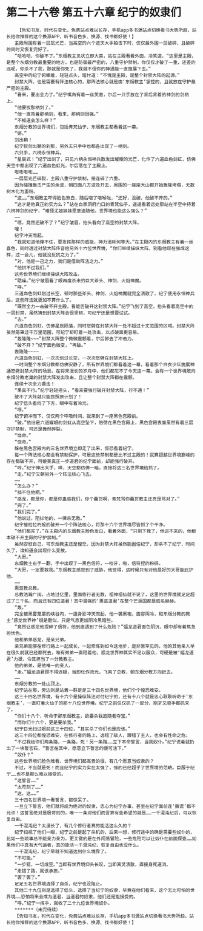 # 第二十六卷 第五十六章 纪宁的奴隶们
        【告知书友，时代在变化，免费站点难以长存，手机app多书源站点切换看书大势所趋，站长给你推荐的这个换源APP，听书音色多、换源、找书都好使！】
       主殿周围有着一层层光芒，当高空的六个遮天大手拍击下时，仅仅最外围一层破碎，且破碎的同时又恢复完好了。
       “哈哈哈，你破不了。”东烟教主见状立即大喜，站在主殿看着外面，冷笑道，“这里是主殿，是整个东烟分教最重要的地方，也是防御最严密的，八重守护禁制，你仅仅才破了一重，还差的远呢，你杀不了我，那就是你死了，我就不信你的神通能一直施展下去。”
       高空中的纪宁俯瞰着，轻轻点头，暗忖道：“不愧是主殿，是整个封禁大阵的起源。”
       封禁大阵，也是需要有阵法核心的，那阵法核心就是由‘东烟教主’掌控的，且就放在守护最严密的主殿。
       “看来，要出全力了。”纪宁嘴角有着一丝笑意，尔后一只手放在了背后背着的神剑的剑柄上。
       “他要拔那柄剑了。”
       “他一直背着那柄剑，看来，那柄剑很强。”
       “不知道会怎么样？”
       东烟分教的世界境们，包括青梵仙子、东烟教主都看着这一幕。
       “锵。”
       剑出鞘！
       纪宁拔剑出鞘的刹那，另外五只手中也都各出现了一柄剑。
       六只手，六柄永恒神兵。
       “星辰式！”纪宁出剑了，只见六柄永恒神兵散发出耀眼的光芒，化作了六道血色剑虹，仿佛天空中都出现了六道血色虹光，尔后落在了主殿上。
       嘭嘭嘭嘭……
       一层层光芒碎裂，主殿八重守护禁制，接连碎了六重。
       因为碰撞轰击产生的余波，朝四面八方波及开去，周围的一座座大山都开始轰隆垮塌，无数树木化为齑粉。
       “这……”东烟教主吓得脸色煞白，随后咽了咽喉咙，“还好，没破，他破不开的。”
       “这才是他真正的实力么？”站在自家洞府门口的青梵仙子，遥遥看着远处那站在半空中持着六柄神剑的纪宁，“难怪尤姬妹妹愿意追随他，世界境也能这么强么？”
       ……
       “嗯，竟然还破不了？”纪宁皱眉，抬头看向了高空的封禁大阵。
       嗖！
       纪宁冲天而起。
       “我就知道他撑不住，要发挥那样的威能，神力消耗何等大。”在主殿内的东烟教主有着一丝喜色，同时透过封禁大阵传音给另外十六位世界境，“你们继续操纵大阵，别看他现在强成这样，过一会儿，他就没反抗之力了。”
       “对，他是一己之力，我们是借助阵法之力。”
       “他拼不过我们。”
       这些世界境们继续操纵大阵攻击。
       “聒噪。”纪宁皱眉看了眼再度杀来的巨大斧头、神剑、火焰神魔。
       “呼。”
       三道血色剑虹划过长空，顿时那些斧头、神剑、火焰神魔就完全溃散了，纪宁使用永恒神兵后，这些阵法就更加不算什么了。
       “既然全力一击破不开主殿，看能否破开这封禁大阵。”纪宁飞到了高空，抬头看着高空中的一层封禁，虽然猜到封禁大阵会很坚韧，可纪宁还是想要试试。
       “去。”
       六道血色剑虹，仿佛星辰陨落，同时怒劈在封禁大阵一处不超过十丈范围的区域。封禁大阵虽然笼罩过千万里范围，可纪宁却盯着一处攻击，以点破面更容易。
       “轰隆隆~~~”封禁大阵整个微微震颤着，尔后卸去了冲击力。
       “破不开？”纪宁面色微变，“再破。”
       轰隆隆~~~~
       六道血色剑虹，一次次划过长空，一次次怒劈在封禁大阵上。
       一时间整个东烟分教都仿佛安静了，所有世界境们都看着这一幕，看着那个白衣少年施展神通怒劈封禁大阵的场景。在将来漫长的岁月中，他们都忘不了今天这一幕。会有一个世界境敢向东烟分教老巢的封禁大阵发出攻击，且让整个封禁大阵都在震颤。
       连续十次全力袭击！
       “果真不行。”纪宁轻轻摇头，“看来要强行破开封禁大阵，行不通！”
       破不了大阵就只能按照原计划了！
       纪宁低头看向了下方，眼中有着冷光。
       “呼。”
       纪宁俯冲而下，仅仅两个呼吸时间，就来到了一座黑色宫殿前。
       “破。”依旧是六道耀眼的剑虹从高空坠下，怒劈在黑色宫殿上，黑色宫殿表面虽然有着三层守护禁制，可还是轰然碎裂。
       “饶命。”
       “饶命。”
       躲在黑色宫殿内的三名世界境立即走了出来，惊恐看着纪宁。
       每一个阵法核心都会有禁制保护，可是这些禁制都是比不过主殿的！就算超越世界境巅峰的存在都破不开，可媲美真正一步道君的纪宁面前，却能强行破开。
       “哼。”纪宁伸出大手，哗，天空都仿佛一暗，直接将这三名世界境给抓了。
       “走。”纪宁又朝另外一个阵法核心飞去。
       ……
       “怎么办？”
       “挡不住他啊。”
       “惑龙，都是你，都是你蛊惑我们，你个蠢货啊，青梵骂你蠢货教主还真是骂对了。”
       “完了。”
       “我们完了。”
       “他说过，阻拦他的，一律杀无赦。”
       纪宁摧枯拉朽般的破开一个个阵法核心，将那十六个世界境尽皆抓了个干净。
       “他们都完了。”在主殿内的东烟教主脸色发白，看着外面，“只剩下我了，他进不来的，他根本破不开主殿的守护禁制。”
       虽然安慰自己，可东烟教主还是惶恐，因为封禁大阵虽然能困住纪宁，却杀不了纪宁，时间久了，谁知道会出现什么变故。
       “大哥。”
       东烟教主右手一翻，手中出现了一黑色信符，一咬牙，啪，信符捏的粉碎。
       “大哥，一定要救我。”东烟教主感觉到了威胁，他觉得，这时候只有对他最好的大哥能庇护他。
       ……
       惠蓝教总教。
       总教浩瀚广阔，占地过亿里，里面修行者无数，祖神祖仙就不说了，这里的世界境就足足超过了三千名，而且还有四位道君！其中最强的‘惠蓝道君’在整个芒涯国都是威名赫赫。
       “轰。”
       完全被黑雾笼罩的峡谷内，一道身影冲天而起，他一袭黑袍，面容阴冷，和东烟分教的教主‘惑龙世界神’很是酷似，只是气息更加阴冷黑暗些。
       “竟然让惑龙他捏碎了信符，他到底遇到了什么危险？”蝠龙道君面色阴沉，眼中却有着焦急担忧色。
       他和弟弟惑龙，是亲兄弟。
       亲兄弟能够在修行路上一起成长，一起修炼到如今这地步，是非常罕见的。他的其他亲人早在很久前就已经都死去，唯有弟弟一直陪着他，惑龙世界神其实不足以服众，可硬是被‘蝠龙道君’力挺，令其担当了一分教教主。
       他的弟弟，是他唯一的亲人。
       “走。”蝠龙道君顾不得迟疑，当即化作流光，飞离了总教，朝东烟分教方向赶去。
       ……
       东烟分教的一处山顶上。
       纪宁站在那，旁边则是站着一群足足三十四名世界境，他们个个惶恐难安。
       这三十四名世界境，有十六个是操纵阵法对付纪宁的，还有十八个就是忠心耿耿听命于‘东烟教主’，一直盯着火仙子的那十八位世界境。纪宁之前仅仅抓了一部分，刚才又顺手都抓来了。
       “你们十八个，听命于那东烟教主，欲要杀我追随者夺宝。”
       “而你们十六个，更是要杀我。”
       纪宁目光扫过眼前这三十四位，“其实杀了你们也是应该。”
       这三十四位都惶恐难安，在修行者的路上，选错了敌人，跟错了主人，也会有性命之危。
       “不过我给你们两条路，一条路，死！另一条路……立下本命誓言，当我奴仆。”纪宁说着就扔出了一块誓言石，“誓言在其中，愿意立下誓言的便可活下。”
       “奴仆？”
       这些世界境们脸色难看，世界境们都高贵的很，有几个愿意当奴隶的？
       不过，不当就是死！而且纪宁的实力实在太强了，强的已经超乎了世界境的范畴。臣服于纪宁……也不是那么难以接受的。
       “这誓言……”
       “太苛刻了……”
       “这，这……”
       三十四名世界境一看誓言，都惊呆了。
       一旦立下誓言，他们就将成为绝对的奴隶，忠心为纪宁办事，甚至在纪宁面前连‘撒谎’都不允许！这誓言绝对是极苛刻的，唯一一条对他们而言算有些希望的就是……一千混沌纪后，可以恢复自由。
       一千混沌纪？太漫长了，有几个修行者真的能活这么久的？
       纪宁扫视了他们一眼，纪宁之前是起了杀机的，后来一想，修行途中的确是需要些奴仆的，比如一些琐事总不能亲力亲为，更关键的是在外闯荡冒险，一些危险可以让奴仆在前面探查……如果他们中真有大气运者，真的能活一千混沌纪，恢复自由也没什么。
       一千混沌纪，纪宁早就不知道达到什么境界了。
       “不可能。”
       “一步错，一切成空。”当即有世界境仰头长叹，当即真灵溃散，直接身死道消。
       “走错了路，就该承担。”
       “罢了罢了。”
       足足五名世界境选择了自杀，纪宁也没阻止。
       其他二十九位则是选择了低头，选择了当纪宁的奴隶，毕竟在他们看来，这个无比可怕的世界境……恐怕将来会成为道君，当道君的奴隶，他们还是能接受的。
       “呼。”纪宁一挥手，就收了二十九位世界境奴仆。
       *******（未完待续）
       【告知书友，时代在变化，免费站点难以长存，手机app多书源站点切换看书大势所趋，站长给你推荐的这个换源APP，听书音色多、换源、找书都好使！】